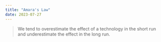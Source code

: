 ```yaml
---
title: "Amara's Law"
date: 2023-07-27
---
```


> We tend to overestimate the effect of a technology in the short run and underestimate the effect in the long run.